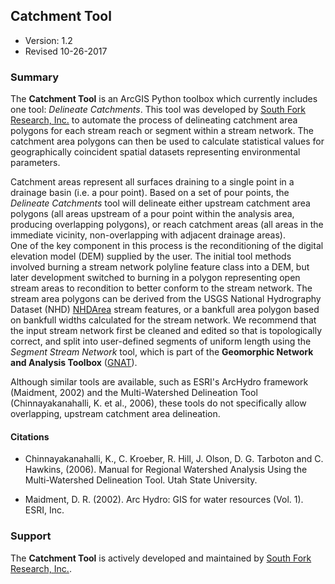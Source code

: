 ## Catchment Tool
- Version: 1.2
- Revised 10-26-2017

### Summary
The **Catchment Tool** is an ArcGIS Python toolbox which currently includes one tool: 
*Delineate Catchments*. This tool was developed by [South Fork Research, Inc.](https://southforkresearch.org) 
to automate the process of delineating catchment area polygons for each stream reach 
or segment within a stream network. The catchment area polygons can then be used to 
calculate statistical values for geographically coincident spatial datasets representing
 environmental parameters.

Catchment areas represent all surfaces draining to a single point in a drainage basin 
(i.e. a pour point). Based on a set of pour points, the *Delineate Catchments* tool will
 delineate either upstream catchment area polygons (all areas upstream of a pour point 
 within the analysis area, producing overlapping polygons), or reach catchment areas 
 (all areas in the immediate vicinity, non-overlapping with adjacent drainage areas).  
 One of the key component in this process is the reconditioning of the digital elevation
  model (DEM) supplied by the user. The initial tool methods involved burning a stream 
  network polyline feature class into a DEM, but later development switched to burning 
  in a polygon representing open stream areas to recondition to better conform to the 
  stream network. The stream area polygons can be derived from the USGS National 
  Hydrography Dataset (NHD) [NHDArea](http://nhd.usgs.gov/userGuide/Robohelpfiles/NHD_User_Guide/Feature_Catalog/Hydrography_Dataset/NHDArea/NHD_Area.htm) 
  stream features, or a bankfull area polygon based on bankfull widths calculated for 
  the stream network. We recommend that the input stream network first be cleaned 
  and edited so that is topologically correct, and split into user-defined segments of 
  uniform length using the *Segment Stream Network* tool, which is part of the 
  **Geomorphic Network and Analysis Toolbox** ([GNAT](https://github.com/Riverscapes/arcGNAT)).

Although similar tools are available, such as ESRI's ArcHydro framework
 (Maidment, 2002) and the Multi-Watershed Delineation Tool (Chinnayakanahalli, K. et al., 2006), 
 these tools do not specifically allow overlapping, upstream catchment area delineation.
 
#### Citations
* Chinnayakanahalli, K., C. Kroeber, R. Hill, J. Olson, D. G. Tarboton and C. Hawkins, (2006). Manual for Regional Watershed Analysis Using the Multi-Watershed Delineation Tool. Utah State University. 

* Maidment, D. R. (2002). Arc Hydro: GIS for water resources (Vol. 1). ESRI, Inc.
 
### Support
 
 The **Catchment Tool** is actively developed and maintained by [South Fork Research, Inc.](https://southforkresearch.org).